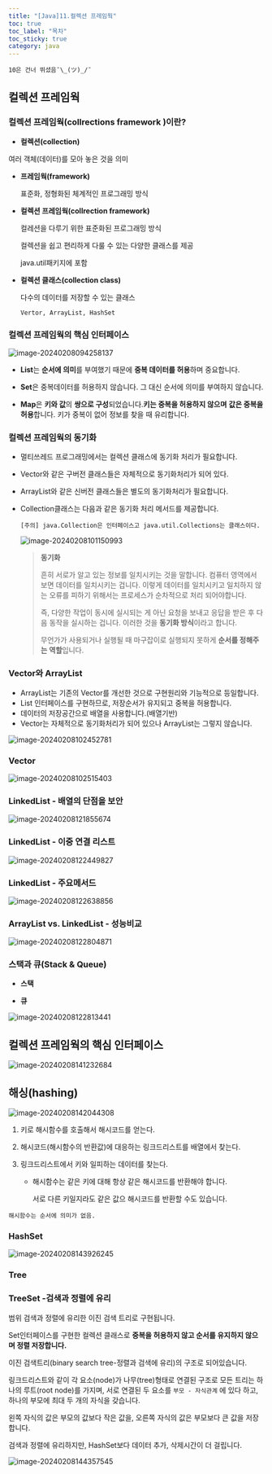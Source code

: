 ```yaml
---
title: "[Java]11.컬렉션 프레임웍"
toc: true
toc_label: "목차"
toc_sticky: true
category: java
---
```


`10은 건너 뛰셨음¯\_(ツ)_/¯`

## 컬렉션 프레임웍

### 컬렉션 프레임웍(collrections framework )이란?

-  **컬렉션(collection)**

  여러 객체(데이터)를 모아 놓은 것을 의미

- **프레임웍(framework)**

  표준화, 정형화된 체계적인 프로그래밍 방식

- **컬렉션 프레임웍(collrection framework)**

  컬레션을 다루기 위한 표준화된 프로그래밍 방식

  컬렉션을 쉽고 편리하게 다룰 수 있는 다양한 클래스를 제공

  java.util패키지에 포함

- **컬렉션 클래스(collection class)**

  다수의 데이터를 저장할 수 있는 클래스

  `Vertor, ArrayList, HashSet`



###  컬렉션 프레임웍의 핵심 인터페이스

![image-20240208094258137](/../../images/2024-02-28-컬렉션프레임웍/image-20240208094258137.png)

- **List**는 **순서에 의미**를 부여했기 때문에 **중복 데이터를 허용**하며 중요합니다. 

- **Set**은 중복데이터를 허용하지 않습니다. 그 대신 순서에 의미를 부여하지 않습니다.

- **Map**은 **키와 값**의 **쌍으로 구성**되었습니다.<span color="hlm">**키는 중복을 허용하지 않으며**</span> **값은 중복을 허용**합니다. 키가 중복이 없어 정보를 찾을 때 유리합니다.

### 컬렉션 프레임웍의 동기화

- 멀티쓰레드 프로그래밍에서는 컬렉션 클래스에 동기화 처리가 필요합니다.

- Vector와 같은 구버전 클래스들은 자체적으로 동기화처리가 되어 있다.

- ArrayList와 같은 신버전 클래스들은 별도의 동기화처리가 필요합니다.

- Collection클래스는 다음과 같은 동기화 처리 메서드를 제공합니다.

  `[주의] java.Collection은 인터페이스고 java.util.Collections는 클래스이다.`

  ![image-20240208101150993](/../../images/2024-02-28-컬렉션프레임웍/image-20240208101150993.png)

  > **동기화**
  >
  > 흔히 서로가 알고 있는 정보를 일치시키는 것을 말합니다. 컴퓨터 영역에서 보면 데이터를 일치시키는 겁니다. 이렇게 데이터를 일치시키고 일치하지 않는 오류를 피하기 위해서는 프로세스가 순차적으로 처리 되어야합니다.
  >
  > 즉, 다양한 작업이 동시에 실시되는 게 아닌 요청을 보내고 응답을 받은 후 다음 동작을 실시하는 겁니다. 이러한 것을 <span class="hlm">**동기화 방식**</span>이라고 합니다.
  >
  > 무언가가 사용되거나 실행될 때 마구잡이로 실행되지 못하게 **순서를 정해주는 역할**입니다.

### Vector와 ArrayList

- ArrayList는 기존의 Vector를 개선한 것으로 구현원리와 기능적으로 등일합니다.
- List 인터페이스를 구현하므로, 저장순서가 유지되고 중복을 허용합니다.
- 데이터의 저장공간으로 배열을 사용합니다.(배열기반)
- Vector는 자체적으로 동기화처리가 되어 있으나 ArrayList는 그렇지 않습니다.

![image-20240208102452781](../../../images/2024-02-28-컬렉션프레임웍/image-20240208102452781.png)

### Vector

![image-20240208102515403](../../../images/2024-02-28-컬렉션프레임웍/image-20240208102515403.png)



### LinkedList - 배열의 단점을 보안

![image-20240208121855674](/../../images/2024-02-08-컬렉션프레임웍/image-20240208121855674.png)

### LinkedList - 이중 연결 리스트

![image-20240208122449827](/../../images/2024-02-08-컬렉션프레임웍/image-20240208122449827.png)

### LinkedList - 주요메서드

![image-20240208122638856](/../../images/2024-02-08-컬렉션프레임웍/image-20240208122638856.png)

### ArrayList vs. LinkedList - 성능비교

![image-20240208122804871](/../../images/2024-02-08-컬렉션프레임웍/image-20240208122804871.png)



### 스택과 큐(Stack & Queue)

- **스택**

  

- **큐**

![image-20240208122813441](/../../images/2024-02-08-컬렉션프레임웍/image-20240208122813441.png)

## 컬렉션 프레임웍의 핵심 인터페이스





![image-20240208141232684](/../../images/2024-02-08-컬렉션프레임웍/image-20240208141232684.png)

## 해싱(hashing)

![image-20240208142044308](/../../images/2024-02-08-컬렉션프레임웍/image-20240208142044308.png)

1. 키로 해시함수를 호출해서 해시코드를 얻는다.

2. 해시코드(해시함수의 반환값)에 대응하는 링크드리스트를 배열에서 찾는다.

3. 링크드리스트에서 키와 일피하는 데이터를 찾는다.

   - 해시함수는 같은 키에 대해 항상 같은 해시코드를 반환해야 합니다.

     서로 다른 키일지라도 같은 값으 해시코드를 반환할 수도 있습니다.

`해시함수는 순서에 의미가 없음.`

### HashSet

![image-20240208143926245](/../../images/2024-02-08-컬렉션프레임웍/image-20240208143926245.png)

### Tree



### TreeSet -검색과 정렬에 유리

범위 검색과 정렬에 유리한 이진 검색 트리로 구현됩니다.

Set인터페이스를 구현한 컬렉션 클래스로 **중복을 허용하지 않고 순서를 유지하지 않으며 정렬 저장합니다.**

이진 검색트리(binary search tree-정렬과 검색에 유리)의 구조로 되어있습니다.

링크드리스트와 같이 각 요소(node)가 나무(tree)형태로 연결된 구조로 모든 트리는 하나의 루트(root node)를 가지며, 서로 연결된 두 요소를 `부모 - 자식관계` 에 있다 하고, 하나의 부모에 최대 두 개의 자식을 갖습니다.

왼쪽 자식의 값은 부모의 값보다 작은 값을, 오른쪽 자식의 값은 부모보다 큰 값을 저장합니다.

검색과 정렬에 유리하지만, HashSet보다 데이터 추가, 삭제시간이 더 걸립니다.

![image-20240208144357545](/../../images/2024-02-08-컬렉션프레임웍/image-20240208144357545.png)